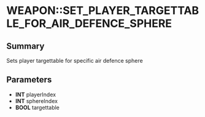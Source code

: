 # WEAPON::SET_PLAYER_TARGETTABLE_FOR_AIR_DEFENCE_SPHERE

## Summary
Sets player targettable for specific air defence sphere

## Parameters
* **INT** playerIndex
* **INT** sphereIndex
* **BOOL** targettable
